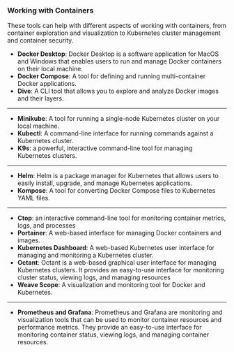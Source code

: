 ### Working with Containers 
These tools can help with different aspects of working with containers, from container exploration and visualization to Kubernetes cluster management and container security.

* **Docker Desktop**: Docker Desktop is a software application for MacOS and Windows that enables users to run and manage Docker containers on their local machine.
* **Docker Compose**: A tool for defining and running multi-container Docker applications.
* **Dive**: A CLI tool that allows you to explore and analyze Docker images and their layers.

---
* **Minikube**: A tool for running a single-node Kubernetes cluster on your local machine.
* **Kubectl**: A command-line interface for running commands against a Kubernetes cluster.
* **K9s**: a powerful, interactive command-line tool for managing Kubernetes clusters.
---
* **Helm**: Helm is a package manager for Kubernetes that allows users to easily install, upgrade, and manage Kubernetes applications.
* **Kompose**: A tool for converting Docker Compose files to Kubernetes YAML files.
---
* **Ctop**: an interactive command-line tool for monitoring container metrics, logs, and processes
* **Portainer**: A web-based interface for managing Docker containers and images.
* **Kubernetes Dashboard**: A web-based Kubernetes user interface for managing and monitoring a Kubernetes cluster.
* **Octant**: Octant is a web-based graphical user interface for managing Kubernetes clusters. It provides an easy-to-use interface for monitoring cluster status, viewing logs, and managing resources
* **Weave Scope**: A visualization and monitoring tool for Docker and Kubernetes.
---
* **Prometheus and Grafana**: Prometheus and Grafana are monitoring and visualization tools that can be used to monitor container resources and performance metrics. They provide an easy-to-use interface for monitoring container status, viewing logs, and managing container resources.


